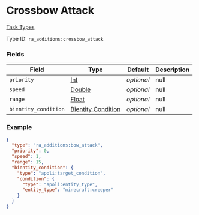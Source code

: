 # Crossbow Attack
[Task Types](../task_types.md)



Type ID: `ra_additions:crossbow_attack`
### Fields
 | Field | Type | Default | Description | 
|---|---|---|---|
 | `priority` | [Int](../data_types/int.md) | _optional_ | null | 
 | `speed` | [Double](../data_types/double.md) | _optional_ | null | 
 | `range` | [Float](../data_types/float.md) | _optional_ | null | 
 | `bientity_condition` | [Bientity Condition](../bientity_condition_types.md) | _optional_ | null | 

### Example
```json
{
  "type": "ra_additions:bow_attack",
  "priority": 0,
  "speed": 1,
  "range": 15,
  "bientity_condition": {
    "type": "apoli:target_condition",
    "condition": {
      "type": "apoli:entity_type",
      "entity_type": "minecraft:creeper"
    }
  }
}
```

